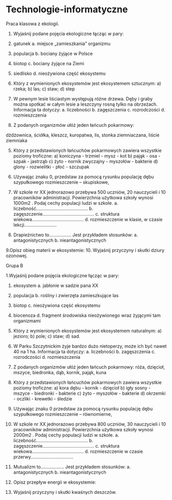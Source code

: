 # Technologie-informatyczne
Praca klasowa z ekologii.

1. Wyjaśnij podane pojęcia ekologiczne łącząc w pary:

1. gatunek a. miejsce „zamieszkania” organizmu
2. populacja b. bociany żyjące w Polsce
3. biotop c. bociany żyjące na Ziemi
4. siedlisko d. nieożywiona część ekosystemu

2. Który z wymienionych ekosystemów jest ekosystemem sztucznym:
a) rzeka; 
b) las; 
c) staw; 
d) step

3. W pewnym lesie liściastym występują różne drzewa. Dęby i graby można spotkać w całym lesie a leszczyny rosną tylko na obrzeżach. Informacja ta dotyczy:
a. liczebności 
b. zagęszczenia
c. rozrodczości 
d. rozmieszczenia

4. Z podanych organizmów ułóż jeden łańcuch pokarmowy:

dżdżownica, ściółka, kleszcz, kuropatwa, lis, stonka ziemniaczana, liście ziemniaka

5. Który z przedstawionych łańcuchów pokarmowych zawiera wszystkie poziomy troficzne:
a) koniczyna - trzmiel - mysz - kot
b) pająk - osa - szpak - jastrząb
c) żyto - nornik zwyczajny - myszołów - bakterie
d) glony - rozwielitki - płoć - szczupak

6. Używając znaku 0, przedstaw za pomocą rysunku populację dębu szypułkowego rozmieszczenie – skupiskowe, 




7. W szkole nr XX jednorazowo przebywa 500 uczniów, 20 nauczycieli i 10 pracowników administracji. Powierzchnia użytkowa szkoły wynosi 1000m2 . Podaj cechy populacji ludzi w szkole.
a. liczebność........................................
b. zagęszczenie........................................
c. struktura wiekowa........................................
d. rozmieszczenie w klasie, w czasie lekcji.........................

8. Drapieżnictwo to.................
Jest przykładem stosunków: 
a. antagonistycznych
b. nieantagonistycznych

9.Opisz obieg materii w ekosystemie:
10. Wyjaśnij przyczyny i skutki dziury ozonowej.


Grupa B

1.Wyjaśnij podane pojęcia ekologiczne łącząc w pary:

1. ekosystem a. jabłonie w sadzie pana XX
2. populacja b. rośliny i zwierzęta zamieszkujące las
3. biotop c. nieożywiona część ekosystemu
4. biocenoza d. fragment środowiska nieożywionego wraz żyjącymi tam organizmami

2. Który z wymienionych ekosystemów jest ekosystemem naturalnym:
a) jezioro;
b) pole;
c) staw;
d) sad.

3. W Parku Szczytnickim żyje bardzo dużo nietoperzy, może ich być nawet 40 na 1 ha.
Informacja ta dotyczy:
a. liczebności
b. zagęszczenia
c. rozrodczości
d. rozmieszczenia

4. Z podanych organizmów ułóż jeden łańcuch pokarmowy:
róża, dzięcioł, mszyce, biedronka, dąb, kornik, pająk, kuna

5. Który z przedstawionych łańcuchów pokarmowych zawiera wszystkie poziomy troficzne:
a) kora dębu - kornik - dzięcioł
b) igły sosny - mszyce - biedronki - bakterie
c) żyto - myszołów - bakterie
d) okrzemki - oczliki - krewetki - śledzie

6. Używając znaku 0 przedstaw za pomocą rysunku populację dębu szypułkowego rozmieszczenie – równomierne,




7. W szkole nr XX jednorazowo przebywa 800 uczniów, 30 nauczycieli i 10 pracowników administracji. Powierzchnia użytkowa szkoły wynosi 2000m2 . Podaj cechy populacji ludzi w szkole.
a. liczebność........................................
b. zagęszczenie........................................
c. struktura wiekowa........................................
d. rozmieszczenie w czasie przerwy.................................

8. Mutualizm to..................
Jest przykładem stosunków:
a. antagonistycznych b. nieantagonistycznych

9. Opisz przepływ energii w ekosystemie:
10.  Wyjaśnij przyczyny i skutki kwaśnych deszczów.
